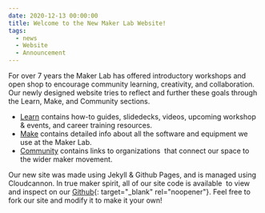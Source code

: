```yaml
---
date: 2020-12-13 00:00:00
title: Welcome to the New Maker Lab Website!
tags:
  - news
  - Website
  - Announcement
---
```


For over 7 years the Maker Lab has offered introductory workshops and open shop to encourage community learning, creativity, and collaboration. Our newly designed website tries to reflect and further these goals through the Learn, Make, and Community sections.

* [Learn](/learn) contains how-to guides, slidedecks, videos, upcoming workshop & events, and career training resources.
* [Make](/make) contains detailed info about all the software and equipment we use at the Maker Lab.
* [Community](/community) contains links to organizations&nbsp; that connect our space to the wider maker movement.

Our new site was made using Jekyll & Github Pages, and is managed using Cloudcannon. In true maker spirit, all of our site code is available&nbsp; to view and inspect on our [Github](https://github.com/cplmakerlab/cplmakerlab.github.io){: target="_blank" rel="noopener"}. Feel free to fork our site and modify it to make it your own\!

&nbsp;

&nbsp;

&nbsp;

&nbsp;

&nbsp;

&nbsp;

&nbsp;
